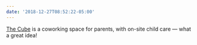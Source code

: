 ```yaml
---
date: '2018-12-27T08:52:22-05:00'
---
```

[The Cube](https://www.thecubecowork.com/) is a coworking space for parents, with on-site child care — what a great idea!
